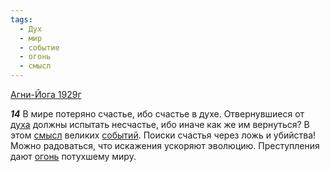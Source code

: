 ```yaml
---
tags:
  - Дух
  - мир
  - событие
  - огонь
  - смысл
---
```


[Агни-Йога 1929г](https://127.0.0.1:4002/agni/1929)

___14___
В мире потеряно счастье, ибо счастье в духе. Отвернувшиеся от [духа](../../../tags/#Дух) должны испытать несчастье, ибо иначе как же им вернуться? В этом [смысл](../../../tags/#смысл) великих [событий](../../../tags/#событие). Поиски счастья через ложь и убийства! Можно радоваться, что искажения ускоряют эволюцию. Преступления дают [огонь](../../../tags/#огонь) потухшему миру.